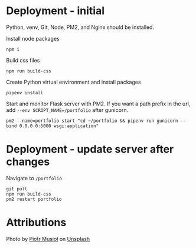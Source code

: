 # Deployment - initial
Python, venv, Git, Node, PM2, and Nginx should be installed.

Install node packages
```
npm i
```
Build css files
```
npm run build-css
```
Create Python virtual environment and install packages
```
pipenv install
```
Start and monitor Flask server with PM2. If you want a path prefix in the url, add `--env SCRIPT_NAME=/portfolio` after gunicorn.
```
pm2 --name=portfolio start "cd ~/portfolio && pipenv run gunicorn --bind 0.0.0.0:5000 wsgi:application"
```

# Deployment - update server after changes
Navigate to `/portfolio`
```
git pull
npm run build-css
pm2 restart portfolio
```

# Attributions
Photo by <a href="https://unsplash.com/@szamanm?utm_source=unsplash&utm_medium=referral&utm_content=creditCopyText">Piotr Musioł</a> on <a href="https://unsplash.com/s/photos/silicon-valley?utm_source=unsplash&utm_medium=referral&utm_content=creditCopyText">Unsplash</a>